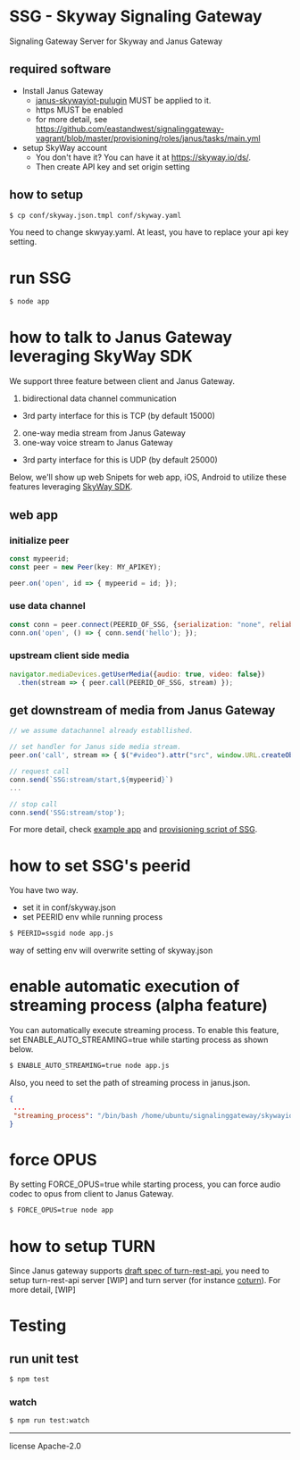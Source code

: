 # SSG - Skyway Signaling Gateway

Signaling Gateway Server for Skyway and Janus Gateway

## required software

* Install Janus Gateway
  - [janus-skywayiot-pulugin](https://github.com/eastandwest/janus-skywayiot-plugin) MUST be applied to it.
  - https MUST be enabled
  - for more detail, see https://github.com/eastandwest/signalinggateway-vagrant/blob/master/provisioning/roles/janus/tasks/main.yml
* setup SkyWay account
  - You don't have it? You can have it at https://skyway.io/ds/.
  - Then create API key and set origin setting

## how to setup

```bash
$ cp conf/skyway.json.tmpl conf/skyway.yaml
```

You need to change skwyay.yaml. At least, you have to replace your api key setting.

# run SSG

```bash
$ node app
```

# how to talk to Janus Gateway leveraging SkyWay SDK

We support three feature between client and Janus Gateway.

1. bidirectional data channel communication
  - 3rd party interface for this is TCP (by default 15000)
2. one-way media stream from Janus Gateway
3. one-way voice stream to Janus Gateway
  - 3rd party interface for this is UDP (by default 25000)

Below, we'll show up web Snipets for web app, iOS, Android to utilize these features leveraging [SkyWay SDK](http://nttcom.github.io/skyway/en/index.html).

## web app

### initialize peer

```javascript
const mypeerid;
const peer = new Peer(key: MY_APIKEY);

peer.on('open', id => { mypeerid = id; });
```


### use data channel

```javascript
const conn = peer.connect(PEERID_OF_SSG, {serialization: "none", reliable: true});
conn.on('open', () => { conn.send('hello'); });
```

### upstream client side media

```javascript
navigator.mediaDevices.getUserMedia({audio: true, video: false})
  .then(stream => { peer.call(PEERID_OF_SSG, stream) });
```

## get downstream of media from Janus Gateway

```javascript
// we assume datachannel already establlished.

// set handler for Janus side media stream.
peer.on('call', stream => { $("#video").attr("src", window.URL.createObjectURL(stream) });

// request call
conn.send(`SSG:stream/start,${mypeerid}`)
...

// stop call
conn.send('SSG:stream/stop');
```

For more detail, check [example app](https://github.com/eastandwest/signalinggateway/blob/master/views/examples/index.ejs) and [provisioning script of SSG](https://github.com/eastandwest/signalinggateway-vagrant).


# how to set SSG's peerid

You have two way.

* set it in conf/skyway.json
* set PEERID env while running process

```bash
$ PEERID=ssgid node app.js
```

way of setting env will overwrite setting of skyway.json

# enable automatic execution of streaming process (alpha feature)

You can automatically execute streaming process. To enable this feature, set ENABLE_AUTO_STREAMING=true while starting process as shown below.

```bash
$ ENABLE_AUTO_STREAMING=true node app.js
```

Also, you need to set the path of streaming process in janus.json.

```janus.json
{
 ...
 "streaming_process": "/bin/bash /home/ubuntu/signalinggateway/skywayiot-sdk-test/media_streaming_transfer_test.sh"
}
```

# force OPUS

By setting FORCE_OPUS=true while starting process, you can force audio codec to opus from client to Janus Gateway.

```bash
$ FORCE_OPUS=true node app
```

# how to setup TURN

Since Janus gateway supports [draft spec of turn-rest-api](https://tools.ietf.org/html/draft-uberti-rtcweb-turn-rest-00), you need to setup turn-rest-api server [WIP] and turn server (for instance [coturn](https://github.com/coturn/coturn)). For more detail, [WIP]


# Testing

## run unit test

```bash
$ npm test
```

### watch

```bash
$ npm run test:watch
```

---
license Apache-2.0
